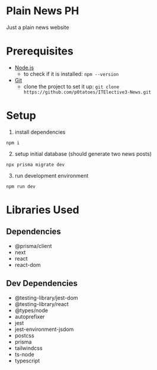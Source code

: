 # Plain News PH

Just a plain news website

# Prerequisites

-   [Node.js](https://nodejs.org/en)
    -   to check if it is installed: `npm --version`
-   [Git](https://git-scm.com/)
    -   clone the project to set it up: `git clone https://github.com/p0tatoes/ITElective3-News.git`

# Setup

1. install dependencies

```
npm i
```

2. setup initial database (should generate two news posts)

```
npx prisma migrate dev
```

3. run development environment

```
npm run dev
```

# Libraries Used

## Dependencies

-   @prisma/client
-   next
-   react
-   react-dom

## Dev Dependencies

-   @testing-library/jest-dom
-   @testing-library/react
-   @types/node
-   autoprefixer
-   jest
-   jest-environment-jsdom
-   postcss
-   prisma
-   tailwindcss
-   ts-node
-   typescript
